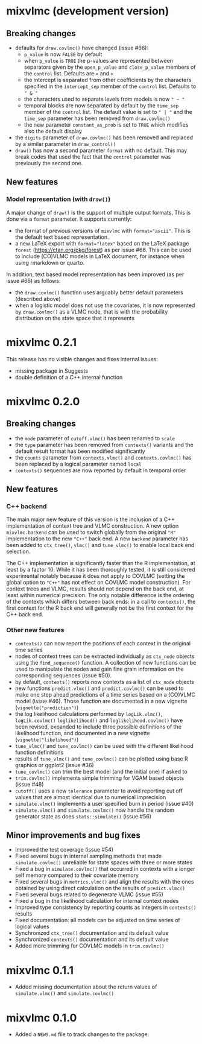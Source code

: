 # mixvlmc (development version)
## Breaking changes
* defaults for `draw.covlmc()` have changed (issue #66):
  * `p_value` is now `FALSE` by default
  * when `p_value` is `TRUE` the p-values are represented between separators 
    given by the `open_p_value` and `close_p_value` members of the `control`
    list. Defaults are `<` and `>`
  * the intercept is separated from other coefficients by the characters
    specified in the `intercept_sep` member of the `control` list. Defaults
    to `" & "`
  * the characters used to separate levels from models is now `" ~ "`
  * temporal blocks are now separated by default by the `time_sep` member
    of the `control` list. The default value is set to `" | "` and the
    `time_sep` parameter has been removed from `draw.covlmc()`
  * the new parameter `constant_as_prob` is set to `TRUE` which modifies also
    the default display
* the `digits` parameter of `draw.covlmc()` has been removed and replaced by a
  similar parameter in `draw_control()`
* `draw()` has now a second parameter `format` with no default. This may break
  codes that used the fact that the `control` parameter was previously the 
  second one. 

## New features
### Model representation (with `draw()`)
A major change of `draw()` is the support of multiple output formats. This is
done via a `format` parameter. It supports currently:

* the format of previous versions of `mixvlmc` with `format="ascii"`. This is
  the default text based representation.
* a new LaTeX export with `format="latex"` based on the LaTeX package `forest` 
  (<https://ctan.org/pkg/forest>) as per issue #66. This can be used to include
  (CO)VLMC models in LaTeX document, for instance when using rmarkdown or quarto.

In addition, text based model representation has been improved (as per 
issue #66) as follows:

* the `draw.covlmc()` function uses arguably better default parameters 
  (described above)
* when a logistic model does not use the covariates, it is now represented 
  by `draw.covlmc()` as a VLMC node, that is with the probability distribution
  on the state space that it represents

# mixvlmc 0.2.1
This release has no visible changes and fixes internal issues:

* missing package in Suggests
* double definition of a C++ internal function

# mixvlmc 0.2.0

## Breaking changes
* the `mode` parameter of `cutoff.vlmc()` has been renamed to `scale`
* the `type` parameter has been removed from `contexts()` variants and the 
  default result format has been modified significantly
* the `counts` parameter from `contexts.vlmc()` and `contexts.covlmc()` has
  been replaced by a logical parameter named `local`
* `contexts()` sequences are now reported by default in temporal order

## New features
### C++ backend
The main major new feature of this version is the inclusion of a C++ 
implementation of context tree and VLMC construction. A new option 
`mixvlmc.backend` can be used to switch globally from the original `"R"` 
implementation to the new `"C++"` back end. A new `backend` parameter has
been added to `ctx_tree()`, `vlmc()` and `tune_vlmc()` to enable local back end
selection. 

The C++ implementation is significantly faster than the R implementation, at 
least by a factor 10. While it has been thoroughly tested, it is still 
considered experimental notably because it does not apply to COVLMC (setting the 
global  option to `"C++"` has not effect on COVLMC model construction). For 
context trees and VLMC, results should not depend on the back end, at least 
within numerical precision. The only notable difference is the ordering of the 
contexts which differs between back ends: in a call to `contexts()`, the first 
context for the R back end will generally not be the first context for the C++ 
back end. 

### Other new features
* `contexts()` can now report the positions of each context in the original time
  series
* nodes of context trees can be extracted individually as `ctx_node` objects 
  using the `find_sequence()` function. A collection of new functions can be
  used to manipulate the nodes and gain fine grain information on the 
  corresponding sequences (issue #50). 
* by default, `contexts()` reports now contexts as a list of `ctx_node` objects
* new functions `predict.vlmc()` and `predict.covlmc()` can be used to make one 
  step ahead predictions of a time series based on a (CO)VLMC model (issue #46).
  Those function are documented in  a new vignette (`vignette("prediction")`)
* the log likelihood calculations performed by `logLik.vlmc()`, `logLik.covlmc()`
  `loglikelihood()` and `loglikelihood.covlmc()` have been revised, expanded to 
  include three possible definitions of the likelihood function, and documented 
  in a new vignette (`vignette("likelihood")`)
* `tune_vlmc()` and `tune_covlmc()` can be used with the different likelihood 
  function definitions
* results of `tune_vlmc()` and `tune_covlmc()` can be plotted using base R 
  graphics or ggplot2 (issue #36)
* `tune_covlmc()` can trim the best model (and the initial one) if asked to  
* `trim.covlmc()` implements simple trimming for VGAM based objects (issue #48)
* `cutoff()` uses a new `tolerance` parameter to avoid reporting cut off values
  that are almost identical due to numerical imprecision 
* `simulate.vlmc()` implements a user specified burn in period (issue #40)
* `simulate.vlmc()` and `simulate.covlmc()` now handle the random generator 
  state as does `stats::simulate()` (issue #56)
  
## Minor improvements and bug fixes
* Improved the test coverage (issue #54)
* Fixed several bugs in internal sampling methods that made `simulate.covlmc()`
  unreliable for state spaces with three or more states
* Fixed a bug in `simulate.covlmc()` that occurred in contexts with a longer 
  self memory compared to their covariate memory
* Fixed several bugs in `metrics.vlmc()` and align the results with the ones
  obtained by using direct calculation on the results of `predict.vlmc()`
* Fixed several bugs related to degenerate VLMC (issue #55)
* Fixed a bug in the likelihood calculation for internal context nodes
* Improved type consistency by reporting counts as integers in `contexts()` 
  results
* Fixed documentation: all models can be adjusted on time series of logical 
  values
* Synchronized `ctx_tree()` documentation and its default value
* Synchronized `contexts()` documentation and its default value
* Added more trimming for COVLMC models in `trim.covlmc()`

# mixvlmc 0.1.1

* Added missing documentation about the return values of `simulate.vlmc()` and
  `simulate.covlmc()`

# mixvlmc 0.1.0

* Added a `NEWS.md` file to track changes to the package.
